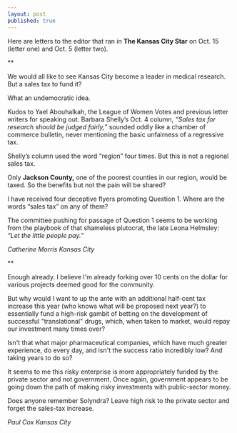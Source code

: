 ```yaml
---
layout: post
published: true
---
```


Here are letters to the editor that ran in **The Kansas City Star** on Oct. 15 (letter one) and Oct. 5 (letter two).

**

We would all like to see Kansas City become a leader in medical research. But a sales tax to fund it?

What an undemocratic idea.

Kudos to Yael Abouhalkah, the League of Women Votes and previous letter writers for speaking out. Barbara Shelly’s Oct. 4 column, _“Sales tax for research should be judged fairly,”_ sounded oddly like a chamber of commerce bulletin, never mentioning the basic unfairness of a regressive tax.

Shelly’s column used the word “region” four times. But this is not a regional sales tax.

Only **Jackson County,** one of the poorest counties in our region, would be taxed. So the benefits but not the pain will be shared?

I have received four deceptive flyers promoting Question 1. Where are the words “sales tax” on any of them?

The committee pushing for passage of Question 1 seems to be working from the playbook of that shameless plutocrat, the late Leona Helmsley: _“Let the little people pay.”_

_Catherine Morris_
_Kansas City_

**

Enough already. I believe I'm already forking over 10 cents on the dollar for various projects deemed good for the community.

But why would I want to up the ante with an additional half-cent tax increase this year (who knows what will be proposed next year?) to essentially fund a high-risk gambit of betting on the development of successful "translational" drugs, which, when taken to market, would repay our investment many times over?

Isn't that what major pharmaceutical companies, which have much greater experience, do every day, and isn't the success ratio incredibly low? And taking years to do so?

It seems to me this risky enterprise is more appropriately funded by the private sector and not government. Once again, government appears to be going down the path of making risky investments with public-sector money.

Does anyone remember Solyndra? Leave high risk to the private sector and forget the sales-tax increase.

_Paul Cox_
_Kansas City_






